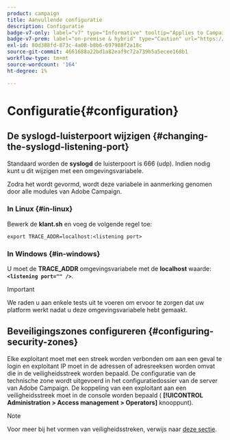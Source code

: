 ```yaml
---
product: campaign
title: Aanvullende configuratie
description: Configuratie
badge-v7-only: label="v7" type="Informative" tooltip="Applies to Campaign Classic v7 only"
badge-v7-prem: label="on-premise & hybrid" type="Caution" url="https://experienceleague.adobe.com/docs/campaign-classic/using/installing-campaign-classic/architecture-and-hosting-models/hosting-models-lp/hosting-models.html" tooltip="Applies to on-premise and hybrid deployments only"
exl-id: 80d388fd-873c-4a08-b8b6-697988f2a18c
source-git-commit: 4661688a22bd1a82eaf9c72a739b5a5ecee168b1
workflow-type: tm+mt
source-wordcount: '164'
ht-degree: 1%

---
```


# Configuratie{#configuration}



## De syslogd-luisterpoort wijzigen {#changing-the-syslogd-listening-port}

Standaard worden de **syslogd** de luisterpoort is 666 (udp). Indien nodig kunt u dit wijzigen met een omgevingsvariabele.

Zodra het wordt gevormd, wordt deze variabele in aanmerking genomen door alle modules van Adobe Campaign.

### In Linux {#in-linux}

Bewerk de **klant.sh** en voeg de volgende regel toe:

```
export TRACE_ADDR=localhost:<listening port>
```

### In Windows {#in-windows}

U moet de **TRACE_ADDR** omgevingsvariabele met de **localhost** waarde: **`<listening port="" />`**.

>[!IMPORTANT]
>
>We raden u aan enkele tests uit te voeren om ervoor te zorgen dat uw platform werkt nadat u deze omgevingsvariabele hebt gemaakt.

## Beveiligingszones configureren {#configuring-security-zones}

Elke exploitant moet met een streek worden verbonden om aan een geval te login en exploitant IP moet in de adressen of adresreeksen worden omvat die in de veiligheidsstreek worden bepaald. De configuratie van de technische zone wordt uitgevoerd in het configuratiedossier van de server van Adobe Campaign. De koppeling van een exploitant aan een veiligheidsstreek moet in de console worden bepaald ( **[!UICONTROL Administration > Access management > Operators]** knooppunt).

>[!NOTE]
>
>Voor meer bij het vormen van veiligheidsstreken, verwijs naar [deze sectie](../../installation/using/security-zones.md).
